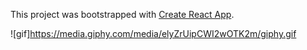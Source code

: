 This project was bootstrapped with [Create React App](https://github.com/facebook/create-react-app).

![gif]https://media.giphy.com/media/elyZrUipCWI2wOTK2m/giphy.gif
